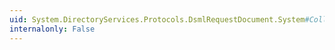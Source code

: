 ```yaml
---
uid: System.DirectoryServices.Protocols.DsmlRequestDocument.System#Collections#IList#IsFixedSize
internalonly: False
---
```

